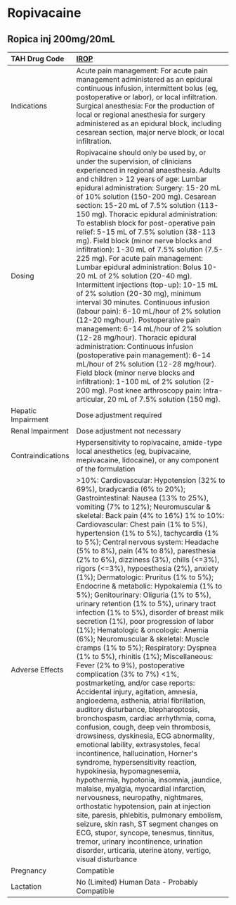 # Ropivacaine

## Ropica inj 200mg/20mL

| TAH Drug Code      | [**IROP**](https://www.tahsda.org.tw/drugs/hissearch.php?drug_code=IROP)                                                                                                                                                                                                                                                                                                                                                                                                                                                                                                                                                                                                                                                                                                                                                                                                                                                                                                                                                                                                                                                                                                                                                                                                                                                                                                                                                                                                                                                                                                                                                                                                                                                                                                                                 |
|:-------------------|:---------------------------------------------------------------------------------------------------------------------------------------------------------------------------------------------------------------------------------------------------------------------------------------------------------------------------------------------------------------------------------------------------------------------------------------------------------------------------------------------------------------------------------------------------------------------------------------------------------------------------------------------------------------------------------------------------------------------------------------------------------------------------------------------------------------------------------------------------------------------------------------------------------------------------------------------------------------------------------------------------------------------------------------------------------------------------------------------------------------------------------------------------------------------------------------------------------------------------------------------------------------------------------------------------------------------------------------------------------------------------------------------------------------------------------------------------------------------------------------------------------------------------------------------------------------------------------------------------------------------------------------------------------------------------------------------------------------------------------------------------------------------------------------------------------|
| Indications        | Acute pain management: For acute pain management administered as an epidural continuous infusion, intermittent bolus (eg, postoperative or labor), or local infiltration. Surgical anesthesia: For the production of local or regional anesthesia for surgery administered as an epidural block, including cesarean section, major nerve block, or local infiltration.                                                                                                                                                                                                                                                                                                                                                                                                                                                                                                                                                                                                                                                                                                                                                                                                                                                                                                                                                                                                                                                                                                                                                                                                                                                                                                                                                                                                                                   |
| Dosing             | Ropivacaine should only be used by, or under the supervision, of clinicians experienced in regional anaesthesia. Adults and children > 12 years of age: Lumbar epidural administration: Surgery: 15-20 mL of 10% solution (150-200 mg). Cesarean section: 15-20 mL of 7.5% solution (113-150 mg). Thoracic epidural administration: To establish block for post-operative pain relief: 5-15 mL of 7.5% solution (38-113 mg). Field block (minor nerve blocks and infiltration): 1-30 mL of 7.5% solution (7.5-225 mg). For acute pain management: Lumbar epidural administration: Bolus 10-20 mL of 2% solution (20-40 mg). Intermittent injections (top-up): 10-15 mL of 2% solution (20-30 mg), minimum interval 30 minutes. Continuous infusion (labour pain): 6-10 mL/hour of 2% solution (12-20 mg/hour). Postoperative pain management: 6-14 mL/hour of 2% solution (12-28 mg/hour). Thoracic epidural administration: Continuous infusion (postoperative pain management): 6-14 mL/hour of 2% solution (12-28 mg/hour). Field block (minor nerve blocks and infiltration): 1-100 mL of 2% solution (2-200 mg). Post knee arthroscopy pain: Intra-articular, 20 mL of 7.5% solution (150 mg).                                                                                                                                                                                                                                                                                                                                                                                                                                                                                                                                                                                                      |
| Hepatic Impairment | Dose adjustment required                                                                                                                                                                                                                                                                                                                                                                                                                                                                                                                                                                                                                                                                                                                                                                                                                                                                                                                                                                                                                                                                                                                                                                                                                                                                                                                                                                                                                                                                                                                                                                                                                                                                                                                                                                                 |
| Renal Impairment   | Dose adjustment not necessary                                                                                                                                                                                                                                                                                                                                                                                                                                                                                                                                                                                                                                                                                                                                                                                                                                                                                                                                                                                                                                                                                                                                                                                                                                                                                                                                                                                                                                                                                                                                                                                                                                                                                                                                                                            |
| Contraindications  | Hypersensitivity to ropivacaine, amide-type local anesthetics (eg, bupivacaine, mepivacaine, lidocaine), or any component of the formulation                                                                                                                                                                                                                                                                                                                                                                                                                                                                                                                                                                                                                                                                                                                                                                                                                                                                                                                                                                                                                                                                                                                                                                                                                                                                                                                                                                                                                                                                                                                                                                                                                                                             |
| Adverse Effects    | >10%: Cardiovascular: Hypotension (32% to 69%), bradycardia (6% to 20%); Gastrointestinal: Nausea (13% to 25%), vomiting (7% to 12%); Neuromuscular & skeletal: Back pain (4% to 16%) 1% to 10%: Cardiovascular: Chest pain (1% to 5%), hypertension (1% to 5%), tachycardia (1% to 5%); Central nervous system: Headache (5% to 8%), pain (4% to 8%), paresthesia (2% to 6%), dizziness (3%), chills (<=3%), rigors (<=3%), hypoesthesia (2%), anxiety (1%); Dermatologic: Pruritus (1% to 5%); Endocrine & metabolic: Hypokalemia (1% to 5%); Genitourinary: Oliguria (1% to 5%), urinary retention (1% to 5%), urinary tract infection (1% to 5%), disorder of breast milk secretion (1%), poor progression of labor (1%); Hematologic & oncologic: Anemia (6%); Neuromuscular & skeletal: Muscle cramps (1% to 5%); Respiratory: Dyspnea (1% to 5%), rhinitis (1%); Miscellaneous: Fever (2% to 9%), postoperative complication (3% to 7%) <1%, postmarketing, and/or case reports: Accidental injury, agitation, amnesia, angioedema, asthenia, atrial fibrillation, auditory disturbance, blepharoptosis, bronchospasm, cardiac arrhythmia, coma, confusion, cough, deep vein thrombosis, drowsiness, dyskinesia, ECG abnormality, emotional lability, extrasystoles, fecal incontinence, hallucination, Horner's syndrome, hypersensitivity reaction, hypokinesia, hypomagnesemia, hypothermia, hypotonia, insomnia, jaundice, malaise, myalgia, myocardial infarction, nervousness, neuropathy, nightmares, orthostatic hypotension, pain at injection site, paresis, phlebitis, pulmonary embolism, seizure, skin rash, ST segment changes on ECG, stupor, syncope, tenesmus, tinnitus, tremor, urinary incontinence, urination disorder, urticaria, uterine atony, vertigo, visual disturbance |
| Pregnancy          | Compatible                                                                                                                                                                                                                                                                                                                                                                                                                                                                                                                                                                                                                                                                                                                                                                                                                                                                                                                                                                                                                                                                                                                                                                                                                                                                                                                                                                                                                                                                                                                                                                                                                                                                                                                                                                                               |
| Lactation          | No (Limited) Human Data - Probably Compatible                                                                                                                                                                                                                                                                                                                                                                                                                                                                                                                                                                                                                                                                                                                                                                                                                                                                                                                                                                                                                                                                                                                                                                                                                                                                                                                                                                                                                                                                                                                                                                                                                                                                                                                                                            |

